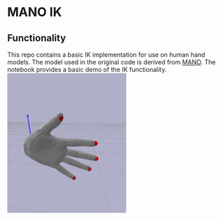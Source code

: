 # MANO IK

## Functionality
This repo contains a basic IK implementation for use on human hand models. The model used in the original code is derived from [MANO](https://mano.is.tue.mpg.de/). The notebook provides a basic demo of the IK functionality.
![Basic demo](IK.gif)